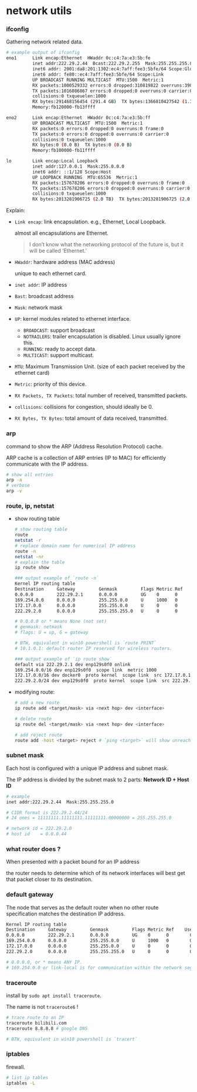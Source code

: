 # network utils

### ifconfig

Gathering network related data.

```bash
# example output of ifconfig
eno1      Link encap:Ethernet  HWaddr 0c:c4:7a:e3:5b:fe
          inet addr:222.29.2.44  Bcast:222.29.2.255  Mask:255.255.255.0
          inet6 addr: 2001:da8:201:1302:ec4:7aff:fee3:5bfe/64 Scope:Global
          inet6 addr: fe80::ec4:7aff:fee3:5bfe/64 Scope:Link
          UP BROADCAST RUNNING MULTICAST  MTU:1500  Metric:1
          RX packets:1000529332 errors:0 dropped:310819822 overruns:3907 frame:0
          TX packets:1016086867 errors:0 dropped:0 overruns:0 carrier:0
          collisions:0 txqueuelen:1000
          RX bytes:291468156454 (291.4 GB)  TX bytes:1366810427542 (1.3 TB)
          Memory:fb120000-fb13ffff

eno2      Link encap:Ethernet  HWaddr 0c:c4:7a:e3:5b:ff
          UP BROADCAST MULTICAST  MTU:1500  Metric:1
          RX packets:0 errors:0 dropped:0 overruns:0 frame:0
          TX packets:0 errors:0 dropped:0 overruns:0 carrier:0
          collisions:0 txqueuelen:1000
          RX bytes:0 (0.0 B)  TX bytes:0 (0.0 B)
          Memory:fb100000-fb11ffff

lo        Link encap:Local Loopback
          inet addr:127.0.0.1  Mask:255.0.0.0
          inet6 addr: ::1/128 Scope:Host
          UP LOOPBACK RUNNING  MTU:65536  Metric:1
          RX packets:157678206 errors:0 dropped:0 overruns:0 frame:0
          TX packets:157678206 errors:0 dropped:0 overruns:0 carrier:0
          collisions:0 txqueuelen:1000
          RX bytes:2013281906725 (2.0 TB)  TX bytes:2013281906725 (2.0 TB)

```

Explain:

* `Link encap`: link encapsulation. e.g., Ethernet, Local Loopback.

  almost all encapsulations are Ethernet.

  > I don’t know what the networking protocol of the future is, but it will be called ‘Ethernet.’

* `HWaddr`:  hardware address (MAC address)

  unique to each ethernet card.

* `inet addr`: IP address

* `Bast`: broadcast address

* `Mask`: network mask

* `UP`: kernel modules related to ethernet interface.

  * `BROADCAST`: support broadcast
  * `NOTRAILERS`: trailer encapsulation is disabled. Linux usually ignore this.
  * `RUNNING`: ready to accept data.
  * `MULTICAST`: support multicast.

* `MTU`: Maximum Transmission Unit. (size of each packet received by the ethernet card)

* `Metric`: priority of this device.

* `RX Packets, TX Packets`: total number of received, transmitted packets.

* `collisions`: collisions for congestion, should ideally be 0.

* `RX Bytes, TX Bytes`: total amount of data received, transmitted.


### arp

command to show the ARP (Address Resolution Protocol) cache.

ARP cache is a collection of ARP entries (IP to MAC) for efficiently communicate with the IP address.

```bash
# show all entries
arp -a 
# verbose
arp -v
```


### route, ip, netstat

* show routing table

  ```bash
  # show routing table
  route
  netstat -r
  # replace domain name for numerical IP address
  route -n
  netstat -nr
  # explain the table
  ip route show
  ```

  ```bash
  ### output example of `route -n`
  Kernel IP routing table
  Destination     Gateway         Genmask         Flags Metric Ref    Use Iface
  0.0.0.0         222.29.2.1      0.0.0.0         UG    0      0        0 enp129s0f0 # default gateway
  169.254.0.0     0.0.0.0         255.255.0.0     U     1000   0        0 enp129s0f0
  172.17.0.0      0.0.0.0         255.255.0.0     U     0      0        0 docker0
  222.29.2.0      0.0.0.0         255.255.255.0   U     0      0        0 enp129s0f0
  
  # 0.0.0.0 or * means None (not set)
  # genmask: netmask
  # flags: U = up, G = gateway
  
  # BTW, equivalent in win10 powershell is `route PRINT`
  # 10.1.0.1: default router IP reserved for wireless routers.
  
  ### output example of `ip route show`
  default via 222.29.2.1 dev enp129s0f0 onlink
  169.254.0.0/16 dev enp129s0f0  scope link  metric 1000
  172.17.0.0/16 dev docker0  proto kernel  scope link  src 172.17.0.1 linkdown
  222.29.2.0/24 dev enp129s0f0  proto kernel  scope link  src 222.29.2.65
  ```

  
* modifying route:

  ```bash
  # add a new route
  ip route add <target/mask> via <next hop> dev <interface>
  
  # delete route
  ip route del <target/mask> via <next hop> dev <interface>
  
  # add reject route
  route add -host <target> reject # `ping <target>` will show unreachable
  
  ```

  
### subnet mask

Each host is configured with a unique IP address and subnet mask. 

The IP address is divided by the subnet mask to 2 parts: **Network ID + Host ID**

```bash
# example
inet addr:222.29.2.44  Mask:255.255.255.0

# CIDR format is 222.29.2.44/24 
# 24 ones = 11111111.11111111.11111111.00000000 = 255.255.255.0

# network id = 222.29.2.0
# host id    = 0.0.0.44
```


### what router does ?

When presented with a packet bound for an IP address

the router needs to determine which of its network interfaces will best get that packet closer to its destination.


### default gateway

The node that serves as the default router when no other route specification matches the destination IP address.

```bash
Kernel IP routing table
Destination     Gateway         Genmask         Flags Metric Ref    Use Iface
0.0.0.0         222.29.2.1      0.0.0.0         UG    0      0        0 enp129s0f0 # default gateway
169.254.0.0     0.0.0.0         255.255.0.0     U     1000   0        0 enp129s0f0
172.17.0.0      0.0.0.0         255.255.0.0     U     0      0        0 docker0
222.29.2.0      0.0.0.0         255.255.255.0   U     0      0        0 enp129s0f0

# 0.0.0.0, or * means ANY IP.
# 169.254.0.0 or link-local is for communication within the network segment.
```


### traceroute

install by `sudo apt install traceroute`. 

The name is not `traceroute6` !

```bash
# trace route to an IP
traceroute bilibili.com
traceroute 8.8.8.8 # google DNS

# BTW, equivalent in win10 powershell is `tracert`
```


### iptables

firewall.

```bash
# list ip tables 
iptables -L
```


